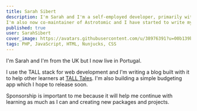 ```yaml
---
title: Sarah Sibert
description: I'm Sarah and I'm a self-employed developer, primarily with PHP and Laravel.  I'm learning the TALL stack and writing about what I learn at talltales.xyz.
I'm also now co-maintainer of Astrotomic and I have started to write my own packages.
published: true
user: SarahSibert
cover_image: https://avatars.githubusercontent.com/u/38976391?u=00b139bcc4efb9dbe6a83d2ce05c2bdcc30334af&v=4
tags: PHP, JavaScript, HTML, Nunjucks, CSS
---
```


I'm Sarah and I'm from the UK but I now live in Portugal.

I use the TALL stack for web development and I'm writing a blog built with it to help other learners at [TALL Tales](https://talltales.xyz/).  I'm also building a simple budgeting app which I hope to release soon.

Sponsorship is important to me because it will help me continue with learning as much as I can and creating new packages and projects.

